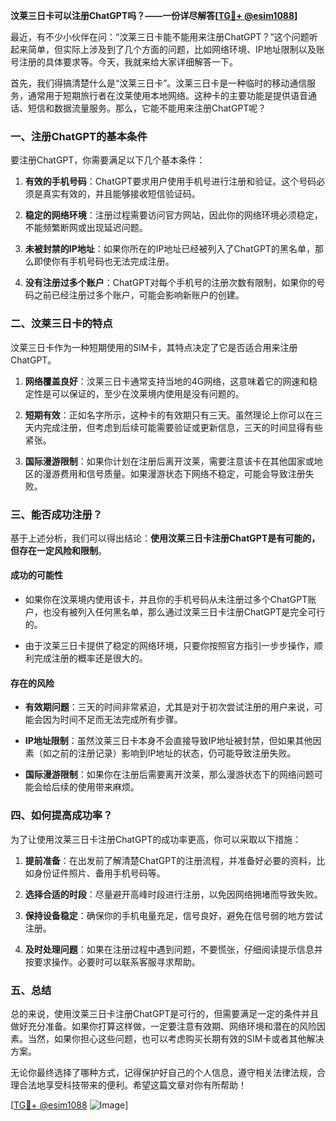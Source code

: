 **汶莱三日卡可以注册ChatGPT吗？——一份详尽解答[[TG💪+ @esim1088](https://t.me/s/esim1088)]**

最近，有不少小伙伴在问：“汶莱三日卡能不能用来注册ChatGPT？”这个问题听起来简单，但实际上涉及到了几个方面的问题，比如网络环境、IP地址限制以及账号注册的具体要求等。今天，我就来给大家详细解答一下。

首先，我们得搞清楚什么是“汶莱三日卡”。汶莱三日卡是一种临时的移动通信服务，通常用于短期旅行者在汶莱使用本地网络。这种卡的主要功能是提供语音通话、短信和数据流量服务。那么，它能不能用来注册ChatGPT呢？

### 一、注册ChatGPT的基本条件

要注册ChatGPT，你需要满足以下几个基本条件：

1. **有效的手机号码**：ChatGPT要求用户使用手机号进行注册和验证。这个号码必须是真实有效的，并且能够接收短信验证码。
   
2. **稳定的网络环境**：注册过程需要访问官方网站，因此你的网络环境必须稳定，不能频繁断网或出现延迟问题。

3. **未被封禁的IP地址**：如果你所在的IP地址已经被列入了ChatGPT的黑名单，那么即使你有手机号码也无法完成注册。

4. **没有注册过多个账户**：ChatGPT对每个手机号的注册次数有限制，如果你的号码之前已经注册过多个账户，可能会影响新账户的创建。

### 二、汶莱三日卡的特点

汶莱三日卡作为一种短期使用的SIM卡，其特点决定了它是否适合用来注册ChatGPT。

1. **网络覆盖良好**：汶莱三日卡通常支持当地的4G网络，这意味着它的网速和稳定性是可以保证的，至少在汶莱境内使用是没有问题的。

2. **短期有效**：正如名字所示，这种卡的有效期只有三天。虽然理论上你可以在三天内完成注册，但考虑到后续可能需要验证或更新信息，三天的时间显得有些紧张。

3. **国际漫游限制**：如果你计划在注册后离开汶莱，需要注意该卡在其他国家或地区的漫游费用和信号质量。如果漫游状态下网络不稳定，可能会导致注册失败。

### 三、能否成功注册？

基于上述分析，我们可以得出结论：**使用汶莱三日卡注册ChatGPT是有可能的，但存在一定风险和限制**。

#### 成功的可能性

- 如果你在汶莱境内使用该卡，并且你的手机号码从未注册过多个ChatGPT账户，也没有被列入任何黑名单，那么通过汶莱三日卡注册ChatGPT是完全可行的。
  
- 由于汶莱三日卡提供了稳定的网络环境，只要你按照官方指引一步步操作，顺利完成注册的概率还是很大的。

#### 存在的风险

- **有效期问题**：三天的时间非常紧迫，尤其是对于初次尝试注册的用户来说，可能会因为时间不足而无法完成所有步骤。

- **IP地址限制**：虽然汶莱三日卡本身不会直接导致IP地址被封禁，但如果其他因素（如之前的注册记录）影响到IP地址的状态，仍可能导致注册失败。

- **国际漫游限制**：如果你在注册后需要离开汶莱，那么漫游状态下的网络问题可能会给后续的使用带来麻烦。

### 四、如何提高成功率？

为了让使用汶莱三日卡注册ChatGPT的成功率更高，你可以采取以下措施：

1. **提前准备**：在出发前了解清楚ChatGPT的注册流程，并准备好必要的资料，比如身份证件照片、备用手机号码等。

2. **选择合适的时段**：尽量避开高峰时段进行注册，以免因网络拥堵而导致失败。

3. **保持设备稳定**：确保你的手机电量充足，信号良好，避免在信号弱的地方尝试注册。

4. **及时处理问题**：如果在注册过程中遇到问题，不要慌张，仔细阅读提示信息并按要求操作。必要时可以联系客服寻求帮助。

### 五、总结

总的来说，使用汶莱三日卡注册ChatGPT是可行的，但需要满足一定的条件并且做好充分准备。如果你打算这样做，一定要注意有效期、网络环境和潜在的风险因素。当然，如果你担心这些问题，也可以考虑购买长期有效的SIM卡或者其他解决方案。

无论你最终选择了哪种方式，记得保护好自己的个人信息，遵守相关法律法规，合理合法地享受科技带来的便利。希望这篇文章对你有所帮助！

[[TG💪+ @esim1088](https://t.me/s/esim1088) ![Image](https://i.postimg.cc/4NQfJmqS/Snipaste-2025-05-13-00-14-12.png)]